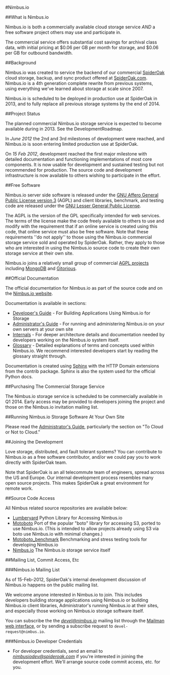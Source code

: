 #Nimbus.io

##What is Nimbus.io 

Nimbus.io is both a commercially available cloud storage service *AND* a free software project others may use and participate in.

The commercial service offers substantial cost savings for archival class data, with initial pricing at $0.06 per GB per month for storage, and $0.06 per GB for outbound bandwidth.

##Background 

Nimbus.io was created to service the backend of our commercial [SpiderOak](https://spideroak.com/) cloud storage, backup, and sync product offered at [SpiderOak.com](https://spideroak.com/).  Nimbus.io is a 4th generation complete rewrite from previous systems, using everything we've learned about storage at scale since 2007.

Nimbus.io is scheduled to be deployed in production use at SpiderOak in 2013, and to fully replace all previous storage systems by the end of 2014.

##Project Status 

The planned commercial Nimbus.io storage service is expected to become available during in 2013.  See the DevelopmentRoadmap.

In *June 2012* the 2nd and 3rd milestones of development were reached, and Nimbus.io is soon entering limited production use at SpiderOak.  

On *15 Feb 2012*, development reached the first major milestone with detailed documentation and functioning implementations of most core components.  It is now usable for development and sustained testing but not recommended for production.   The source code and development infrastructure is now available to others wishing to participate in the effort.

##Free Software 

Nimbus.io server side software is released under the [GNU Affero General Public License version 3](https://www.gnu.org/licenses/agpl.html) (AGPL) and client libraries, benchmark, and testing code are released under the [GNU Lesser General Public License](https://www.gnu.org/licenses/lgpl.html).

The AGPL is the version of the GPL specifically intended for web services.  The terms of the license make the code freely available to others to use and modify with the requirement that if an online service is created using this code, that online service must also be free software.  Note that these requirements ''do not apply'' to those using the Nimbus.io commercial storage service sold and operated by SpiderOak.  Rather, they apply to those who are interested in using the Nimbus.io source code to create their own storage service at their own site.

Nimbus.io joins a relatively small group of commercial [AGPL projects](https://en.wikipedia.org/wiki/List_of_AGPL_web_applications) including [MongoDB](http://www.mongodb.org/display/DOCS/Licensing) and [Gitorious](https://gitorious.org/).

##Official Documentation

The official documentation for Nimbus.io as part of the source code and on the [Nimbus.io website](https://nimbus.io/docs).

Documentation is available in sections:

- [Developer's Guide](https://nimbus.io/docs/developers_guide.html) - For Building Applications Using Nimbus.io for Storage
- [Administrator's Guide](https://nimbus.io/docs/administrators_guide.html) - For running and administering Nimbus.io on your own servers at your own site
- [Internals](https://nimbus.io/docs/internals.html) - For deeper architecture details and documentation needed by developers working on the Nimbus.io system itself.
- [Glossary](https://nimbus.io/docs/glossary.html) - Detailed explanations of terms and concepts used within Nimbus.io.  We recommend interested developers start by reading the glossary straight through.


Documentation is created using [Sphinx](http://sphinx.pocoo.org/) with the HTTP Domain extensions from the contrib package.  Sphinx is also the system used for the official Python docs.

##Purchasing The Commercial Storage Service

The Nimbus.io storage service is scheduled to be commercially available in Q1 2014.  Early access may be provided to developers joining the project and those on the Nimbus.io invitation mailing list.

##Running Nimbus.io Storage Software At Your Own Site

Please read the [Administrator's Guide](https://nimbus.io/docs/administrators_guide.html), particularly the section on "To Cloud or Not to Cloud."

##Joining the Development 

Love storage, distributed, and fault tolerant systems?  You can contribute to Nimbus.io as a free software contributor, and/or we could pay you to work directly with SpiderOak team.

Note that SpiderOak is an all telecommute team of engineers, spread across the US and Europe.  Our internal development process resembles many open source projects.  This makes SpiderOak a great environment for remote work.

##Source Code Access 

All Nimbus related source repositories are available below:

- [Lumberyard](github.com/SpiderOak/lumberyard.git) Python Library for Accessing Nimbus.io
- [ Motoboto](https://github.com/SpiderOak/motoboto.git) Port of the popular "boto" library for accessing S3, ported to use Nimbus.io.  (This is intended to allow projects already using S3 via boto use Nimbus.io with minimal changes.)
- [Motoboto_benchmark](https://github.com/SpiderOak/motoboto_benchmark.git) Benchmarking and stress testing tools for developing Nimbus.io
- [Nimbus.io](https://github.com/SpiderOak/nimbus.io.git) The Nimbus.io storage service itself

##Mailing List, Commit Access, Etc

###Nimbus.io Mailing List

As of 15-Feb-2012, SpiderOak's internal development discussion of Nimbus.io happens on the public mailing list.

We welcome anyone interested in Nimbus.io to join.  This includes developers building storage applications using Nimbus.io or building Nimbus.io client libraries, Administrator's running Nimbus.io at their sites, and especially those working on Nimbus.io storage software itself.  

You can subscribe the the *devel@nimbus.io* mailing list through the [Mailman web interface](https://nimbus.io/dev/mailman/listinfo/devel), or by sending a subscribe request to `devel-request@nimbus.io`.

###Nimbus.io Developer Credentials

 - For developer credentials, send an email to *nimbusiodev@spideroak.com* if you're interested in joining the development effort. We'll arrange source code commit access, etc. for you.
